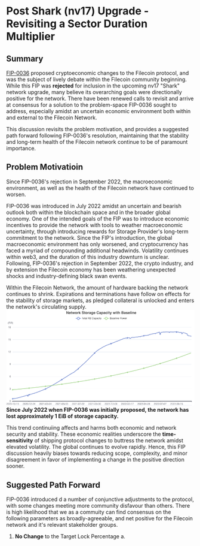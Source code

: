 # Post Shark (nv17) Upgrade - Revisiting a Sector Duration Multiplier 

## Summary 
[FIP-0036](https://github.com/filecoin-project/FIPs/blob/master/FIPS/fip-0036.md) proposed cryptoeconomic changes to the Filecoin protocol, and was the subject of lively debate within the Filecoin community beginning.  While this FIP was **rejected** for inclusion in the upcoming nv17 "Shark" network upgrade, many believe its overarching goals were directionally positive for the network. There have been renewed calls to revisit and arrive at consensus for a solution to the problem-space FIP-0036 sought to address, especially amidst an uncertain economic environment both within and external to the Filecoin Network. 

This discussion revisits the problem motivation, and provides a suggested path forward following FIP-0036's resolution, maintaining that the stability and long-term health of the Filecoin network continue to be of paramount importance. 

## Problem Motivatioin
Since FIP-0036's rejection in September 2022, the macroeconomic environment, as well as the health of the Filecoin network have continued to worsen.

FIP-0036 was introduced in July 2022 amidst an uncertain and bearish outlook both within the blockchain space and in the broader global economy. One of the intended goals of the FIP was to introduce economic incentives to provide the network with tools to weather macroeconomic uncertainty, through introducing rewards for Storage Provider's long-term commitment to the network. Since the FIP's introduction, the global macroeconomic environment has only worsened, and cryptocurrency has faced a myriad of compounding additional headwinds. Volatility continues within web3, and the duration of this industry downturn is unclear. Following, FIP-0036's rejection in September 2022, the crypto industry, and by extension the Filecoin economy has been weathering unexpected shocks and industry-defining black swan events. 

Within the Filecoin Network, the amount of hardware backing the network continues to shrink. Expirations and terminations have follow on effects for the stability of storage markets, as pledged collateral is unlocked and enters the network's circulating supply.
![Baseline Crossing](./Baseline.png)
**Since July 2022 when FIP-0036 was initially proposed, the network has lost approximately 1 EiB of storage capacity.** 

This trend continuiing affects and harms both economic and network security and stability. These economic realities underscore the **time-sensitivity** of shipping protocol changes to buttress the network amidst elevated volatility. The global continues to evolve rapidly. Hence, this FIP discussion heavily biases towards reducing scope, complexity, and minor disagreement in favor of implementing a change in the positive direction sooner. 

## Suggested Path Forward 

FIP-0036 introduced d a number of conjunctive adjustments to the protocol, with some changes meeting more community disfavour than others. There is high likelihood that we as a commuity can find consensus on the following parameters as broadly-agreeable, and net positive for the Filecoin network and it's relevant stakeholder groups. 

1. **No Change** to the Target Lock Percentage
a. 




